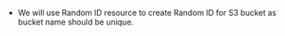 - 	We will use Random ID resource to create Random ID for S3 bucket as bucket name should be unique.

